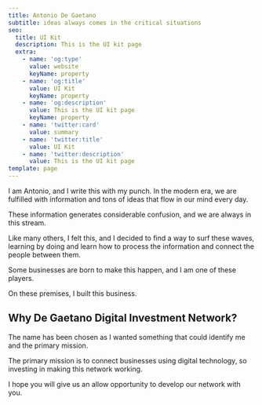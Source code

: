 ```yaml
---
title: Antonio De Gaetano
subtitle: ideas always comes in the critical situations
seo:
  title: UI Kit
  description: This is the UI kit page
  extra:
    - name: 'og:type'
      value: website
      keyName: property
    - name: 'og:title'
      value: UI Kit
      keyName: property
    - name: 'og:description'
      value: This is the UI kit page
      keyName: property
    - name: 'twitter:card'
      value: summary
    - name: 'twitter:title'
      value: UI Kit
    - name: 'twitter:description'
      value: This is the UI kit page
template: page
---
```

I am Antonio, and I write this with my punch. In
 the modern era, we are fulfilled with information and tons of ideas 
that flow in our mind every day. 

These information generates considerable confusion, and we are always in this stream. 

Like
 many others, I felt this, and I decided to find a way to surf these 
waves, learning by doing and learn how to process the information and 
connect the people between them.

Some businesses are born to make this happen, and I am one of these players. 

On these premises, I built this business. 

## Why De Gaetano Digital Investment Network?

The name has been chosen as I wanted something that could identify me and the primary mission. 

The primary mission is to connect businesses using digital technology, so investing in making this network working. 

I hope you will give us an allow opportunity to develop our network with you. 
